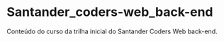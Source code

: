 # Santander_coders-web_back-end
Conteúdo do curso da trilha inicial do Santander Coders Web back-end.
